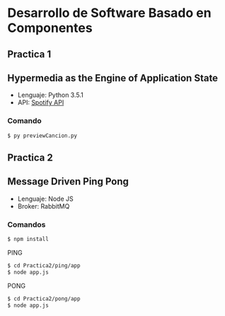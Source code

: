 # Desarrollo de Software Basado en Componentes

## Practica 1

## Hypermedia as the Engine of Application State

* Lenguaje: Python 3.5.1
* API: [Spotify API]

### Comando
```sh
$ py previewCancion.py
```

[Spotify API]: <https://developer.spotify.com/web-api/>

## Practica 2

## Message Driven Ping Pong

* Lenguaje: Node JS
* Broker: RabbitMQ

### Comandos

```sh
$ npm install
```

PING

```sh
$ cd Practica2/ping/app
$ node app.js
```

PONG

```sh
$ cd Practica2/pong/app
$ node app.js
```
